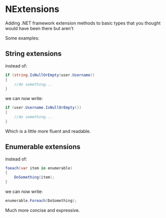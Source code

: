 NExtensions
===========

Adding .NET framework extension methods to basic types that you thought would have been there but aren't

Some examples:

String extensions
-----------------

instead of:

```c#
if (string.IsNullOrEmpty(user.Username))
{
	//do something...
}
```

we can now write:

```c#
if (user.Username.IsNullOrEmpty())
{
	//do something...
}
```

Which is a little more fluent and readable.

Enumerable extensions
---------------------

instead of:

```c#
foeach(var item in enumerable)
{
	DoSomething(item);
}
```

we can now write:

```c#
enumerable.Foreach(DoSomething);
```

Much more concise and expressive.